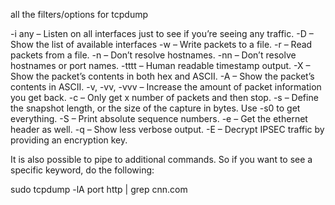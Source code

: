 all the filters/options for tcpdump

-i any – Listen on all interfaces just to see if you’re seeing any traffic.
-D – Show the list of available interfaces
-w – Write packets to a file.
-r – Read packets from a file.
-n – Don’t resolve hostnames.
-nn – Don’t resolve hostnames or port names.
-tttt – Human readable timestamp output.
-X – Show the packet’s contents in both hex and ASCII.
-A – Show the packet’s contents in ASCII.
-v, -vv, -vvv – Increase the amount of packet information you get back.
-c – Only get x number of packets and then stop.
-s – Define the snapshot length, or the size of the capture in bytes. Use -s0 to get everything.
-S – Print absolute sequence numbers.
-e – Get the ethernet header as well.
-q – Show less verbose output.
-E – Decrypt IPSEC traffic by providing an encryption key.

It is also possible to pipe to additional commands. So if you want to see a specific keyword, do the following:

sudo tcpdump -lA port http | grep cnn.com

